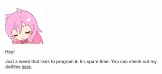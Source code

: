 <img src="assets/anime-pink-hair.gif">

Hey!

Just a weeb that likes to program in his spare time. You can check out my dotfiles [here](https://github.com/corrupteddrive/dotfiles).
